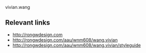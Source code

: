 vivian.wang

## Relevant links
- http://rongwdesign.com
- http://rongwdesign.com/aau/wnm608/wang.vivian
- http://rongwdesign.com/aau/wnm608/wang.vivian/styleguide

